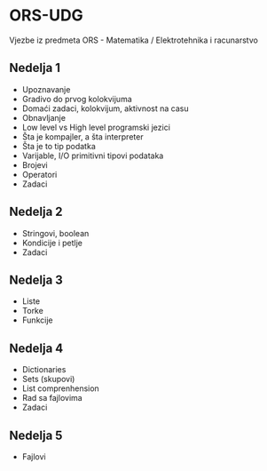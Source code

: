 # ORS-UDG
Vjezbe iz predmeta ORS - Matematika / Elektrotehnika i racunarstvo

## Nedelja 1
- Upoznavanje
- Gradivo do prvog kolokvijuma
- Domaći zadaci, kolokvijum, aktivnost na casu
- Obnavljanje
- Low level vs High level programski jezici
- Šta je kompajler, a šta interpreter
- Šta je to tip podatka
- Varijable, I/O primitivni tipovi podataka
- Brojevi
- Operatori
- Zadaci

## Nedelja 2
- Stringovi, boolean
- Kondicije i petlje
- Zadaci

## Nedelja 3
- Liste
- Torke
- Funkcije

## Nedelja 4 
- Dictionaries
- Sets (skupovi)
- List comprenhension
- Rad sa fajlovima
- Zadaci

## Nedelja 5
- Fajlovi
